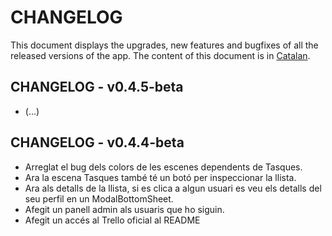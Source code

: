 # CHANGELOG

This document displays the upgrades, new features and bugfixes of all the released versions of the app.
The content of this document is in [Catalan](https://en.wikipedia.org/wiki/Catalan_language).

## CHANGELOG - v0.4.5-beta

- (...)

## CHANGELOG - v0.4.4-beta

- Arreglat el bug dels colors de les escenes dependents de Tasques.
- Ara la escena Tasques també té un botó per inspeccionar la llista.
- Ara als detalls de la llista, si es clica a algun usuari es veu els detalls del seu perfil en un ModalBottomSheet.
- Afegit un panell admin als usuaris que ho siguin.
- Afegit un accés al Trello oficial al README
